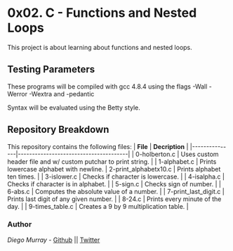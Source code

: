 # 0x02. C - Functions and Nested Loops

This project is about learning about functions and nested loops.

## Testing Parameters

These programs will be compiled with gcc 4.8.4 using the flags -Wall -Werror -Wextra and -pedantic

Syntax will be evaluated using the Betty style.

## Repository Breakdown
This repository contains the following files:
|   **File**    |  **Decription**                       |
|---------------|---------------------------------------|
| 0-holberton.c | Uses custom header file and w/ custom putchar to print string. |
| 1-alphabet.c | Prints lowercase alphabet with newline.
| 2-print_alphabetx10.c | Prints alphabet ten times. |
| 3-islower.c | Checks if character is lowercase. |
| 4-isalpha.c | Checks if character is in alphabet. |
| 5-sign.c | Checks sign of number. |
| 6-abs.c | Computes the absolute value of a number. |
| 7-print_last_digit.c | Prints last digit of any given number. |
| 8-24.c | Prints every minute of the day. |
| 9-times_table.c | Creates a 9 by 9 multiplication table. |


### Author
*Diego Murray* - [Github](https://github.com/dmurr) || [Twitter](https://twitter.com/diegocmurray)